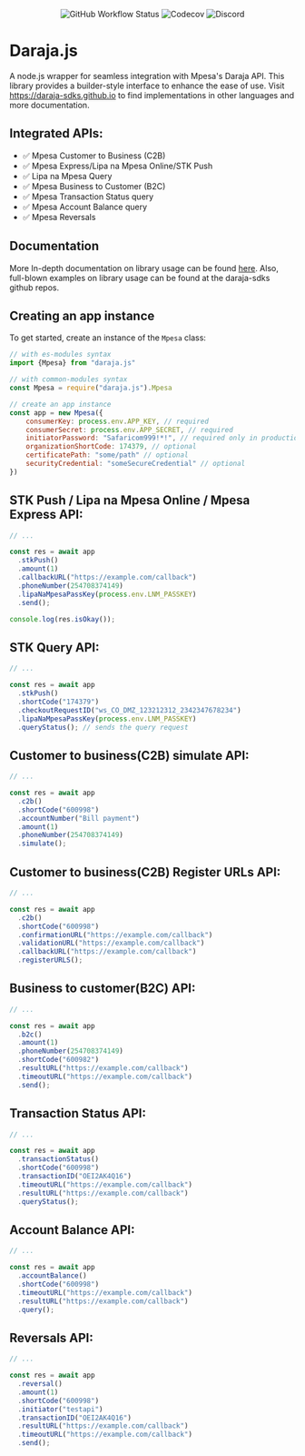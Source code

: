 <p align="center">
<img alt="GitHub Workflow Status" src="https://img.shields.io/github/workflow/status/daraja-sdks/daraja.js/daraja.js-ci-workflow?logo=github">
<img alt="Codecov" src="https://img.shields.io/codecov/c/gh/ndaba1/daraja.js?logo=codecov">
<img alt="Discord" src="https://img.shields.io/discord/998532562706243606?logo=discord">
</p>

# Daraja.js

A node.js wrapper for seamless integration with Mpesa's Daraja API. This library provides a builder-style interface to enhance the ease of use. Visit https://daraja-sdks.github.io to find implementations in other languages and more documentation.

## Integrated APIs:

- ✅ Mpesa Customer to Business (C2B)
- ✅ Mpesa Express/Lipa na Mpesa Online/STK Push
- ✅ Lipa na Mpesa Query
- ✅ Mpesa Business to Customer (B2C)
- ✅ Mpesa Transaction Status query
- ✅ Mpesa Account Balance query
- ✅ Mpesa Reversals

## Documentation

More In-depth documentation on library usage can be found [here](https://daraja-sdks.github.io/en/impl/node). Also, full-blown examples on library usage can be found at the daraja-sdks github repos.

## Creating an app instance

To get started, create an instance of the `Mpesa` class:

```js
// with es-modules syntax
import {Mpesa} from "daraja.js"

// with common-modules syntax
const Mpesa = require("daraja.js").Mpesa

// create an app instance
const app = new Mpesa({
    consumerKey: process.env.APP_KEY, // required
    consumerSecret: process.env.APP_SECRET, // required
    initiatorPassword: "Safaricom999!*!", // required only in production
    organizationShortCode: 174379, // optional
    certificatePath: "some/path" // optional
    securityCredential: "someSecureCredential" // optional
})
```

## STK Push / Lipa na Mpesa Online / Mpesa Express API:

```js
// ...

const res = await app
  .stkPush()
  .amount(1)
  .callbackURL("https://example.com/callback")
  .phoneNumber(254708374149)
  .lipaNaMpesaPassKey(process.env.LNM_PASSKEY)
  .send();

console.log(res.isOkay());
```

## STK Query API:

```js
// ...

const res = await app
  .stkPush()
  .shortCode("174379")
  .checkoutRequestID("ws_CO_DMZ_123212312_2342347678234")
  .lipaNaMpesaPassKey(process.env.LNM_PASSKEY)
  .queryStatus(); // sends the query request
```

## Customer to business(C2B) simulate API:

```js
// ...

const res = await app
  .c2b()
  .shortCode("600998")
  .accountNumber("Bill payment")
  .amount(1)
  .phoneNumber(254708374149)
  .simulate();
```

## Customer to business(C2B) Register URLs API:

```js
// ...

const res = await app
  .c2b()
  .shortCode("600998")
  .confirmationURL("https://example.com/callback")
  .validationURL("https://example.com/callback")
  .callbackURL("https://example.com/callback")
  .registerURLS();
```

## Business to customer(B2C) API:

```js
// ...

const res = await app
  .b2c()
  .amount(1)
  .phoneNumber(254708374149)
  .shortCode("600982")
  .resultURL("https://example.com/callback")
  .timeoutURL("https://example.com/callback")
  .send();
```

## Transaction Status API:

```js
// ...

const res = await app
  .transactionStatus()
  .shortCode("600998")
  .transactionID("OEI2AK4Q16")
  .timeoutURL("https://example.com/callback")
  .resultURL("https://example.com/callback")
  .queryStatus();
```

## Account Balance API:

```js
// ...

const res = await app
  .accountBalance()
  .shortCode("600998")
  .timeoutURL("https://example.com/callback")
  .resultURL("https://example.com/callback")
  .query();
```

## Reversals API:

```js
// ...

const res = await app
  .reversal()
  .amount(1)
  .shortCode("600998")
  .initiator("testapi")
  .transactionID("OEI2AK4Q16")
  .resultURL("https://example.com/callback")
  .timeoutURL("https://example.com/callback")
  .send();
```

